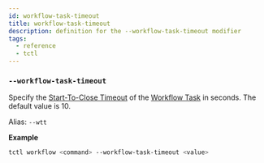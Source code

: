 ```yaml
---
id: workflow-task-timeout
title: workflow-task-timeout
description: definition for the --workflow-task-timeout modifier
tags:
  - reference
  - tctl
---
```


### `--workflow-task-timeout`

Specify the [Start-To-Close Timeout](/concepts/what-is-a-start-to-close-timeout) of the [Workflow Task](/concepts/what-is-a-workflow-task) in seconds.
The default value is 10.

Alias: `--wtt`

**Example**

```bash
tctl workflow <command> --workflow-task-timeout <value>
```

